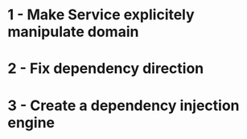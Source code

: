 # 1 - Make Service explicitely manipulate domain
# 2 - Fix dependency direction
# 3 - Create a dependency injection engine